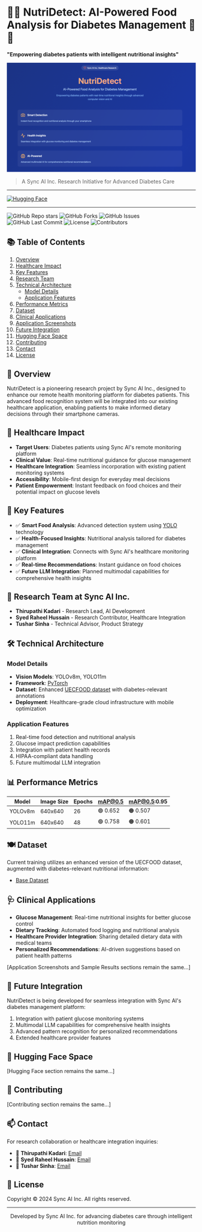 # 🍔🍟 NutriDetect: AI-Powered Food Analysis for Diabetes Management 🍞🍕
**"Empowering diabetes patients with intelligent nutritional insights"**

<div>
  <img src="/images_app/app.png" alt="NutriDetect" />
</div>

> A Sync AI Inc. Research Initiative for Advanced Diabetes Care

---
[![Hugging Face](https://img.shields.io/badge/Hugging%20Face-NutriDetect-orange?style=for-the-badge&logo=huggingface)](https://huggingface.co/spaces/Thirupathi986/Nutridetect)

---

![GitHub Repo stars](https://img.shields.io/github/stars/Thirupathi-Kadari/Nutridetect?style=social)
![GitHub Forks](https://img.shields.io/github/forks/Thirupathi-Kadari/Nutridetect?style=social)
![GitHub Issues](https://img.shields.io/github/issues/Thirupathi-Kadari/Nutridetect)
![GitHub Last Commit](https://img.shields.io/github/last-commit/Thirupathi-Kadari/Nutridetect)
![License](https://img.shields.io/badge/license-MIT-blue.svg)
![Contributors](https://img.shields.io/github/contributors/Thirupathi-Kadari/NutriDetect)

## 📚 Table of Contents
1. [Overview](#-overview)
2. [Healthcare Impact](#-healthcare-impact)
3. [Key Features](#-key-features)
4. [Research Team](#-research-team)
5. [Technical Architecture](#-technical-architecture)
   - [Model Details](#model-details)
   - [Application Features](#application-features)
6. [Performance Metrics](#-performance-metrics)
7. [Dataset](#-dataset)
8. [Clinical Applications](#-clinical-applications)
9. [Application Screenshots](#-application-screenshots)
10. [Future Integration](#-future-integration)
11. [Hugging Face Space](#-hugging-face-space)
12. [Contributing](#-contributing)
13. [Contact](#-contact)
14. [License](#-license)

## 🍴 Overview
NutriDetect is a pioneering research project by Sync AI Inc., designed to enhance our remote health monitoring platform for diabetes patients. This advanced food recognition system will be integrated into our existing healthcare application, enabling patients to make informed dietary decisions through their smartphone cameras.

## 🏥 Healthcare Impact
- **Target Users**: Diabetes patients using Sync AI's remote monitoring platform
- **Clinical Value**: Real-time nutritional guidance for glucose management
- **Healthcare Integration**: Seamless incorporation with existing patient monitoring systems
- **Accessibility**: Mobile-first design for everyday meal decisions
- **Patient Empowerment**: Instant feedback on food choices and their potential impact on glucose levels

## 🔬 Key Features
- ✅ **Smart Food Analysis**: Advanced detection system using [YOLO](https://docs.ultralytics.com/) technology
- ✅ **Health-Focused Insights**: Nutritional analysis tailored for diabetes management
- ✅ **Clinical Integration**: Connects with Sync AI's healthcare monitoring platform
- ✅ **Real-time Recommendations**: Instant guidance on food choices
- ✅ **Future LLM Integration**: Planned multimodal capabilities for comprehensive health insights

## 👥 Research Team at Sync AI Inc.
- **Thirupathi Kadari** - Research Lead, AI Development
- **Syed Raheel Hussain** - Research Contributor, Healthcare Integration
- **Tushar Sinha** - Technical Advisor, Product Strategy

## 🛠 Technical Architecture

### Model Details
- **Vision Models**: YOLOv8m, YOLO11m
- **Framework**: [PyTorch](https://pytorch.org/)
- **Dataset**: Enhanced [UECFOOD dataset](https://drive.google.com/drive/folders/14rJclN97hZqe6bmGkTjnvPaDBBIF4v5w) with diabetes-relevant annotations
- **Deployment**: Healthcare-grade cloud infrastructure with mobile optimization

### Application Features
1. Real-time food detection and nutritional analysis
2. Glucose impact prediction capabilities
3. Integration with patient health records
4. HIPAA-compliant data handling
5. Future multimodal LLM integration

## 📊 Performance Metrics

| Model    | Image Size | Epochs | **mAP@0.5** | **mAP@0.5:0.95** |
|----------|------------|--------|-------------|------------------|
| YOLOv8m  | 640x640   | 26     | 🟢 0.652    | 🟠 0.507         |
| YOLO11m  | 640x640   | 48     | 🟢 0.758    | 🟠 0.601         |

## 🍽 Dataset
Current training utilizes an enhanced version of the UECFOOD dataset, augmented with diabetes-relevant nutritional information:
- [Base Dataset](https://drive.google.com/drive/folders/14rJclN97hZqe6bmGkTjnvPaDBBIF4v5w)

## 🩺 Clinical Applications
- **Glucose Management**: Real-time nutritional insights for better glucose control
- **Dietary Tracking**: Automated food logging and nutritional analysis
- **Healthcare Provider Integration**: Sharing detailed dietary data with medical teams
- **Personalized Recommendations**: AI-driven suggestions based on patient health patterns

[Application Screenshots and Sample Results sections remain the same...]

## 🔗 Future Integration
NutriDetect is being developed for seamless integration with Sync AI's diabetes management platform:
1. Integration with patient glucose monitoring systems
2. Multimodal LLM capabilities for comprehensive health insights
3. Advanced pattern recognition for personalized recommendations
4. Extended healthcare provider features

## 🤗 Hugging Face Space
[Hugging Face section remains the same...]

## 🤝 Contributing
[Contributing section remains the same...]

## 📫 Contact
For research collaboration or healthcare integration inquiries:
- 📧 **Thirupathi Kadari**: [Email](mailto:thirupathi.kadari986@gmail.com)
- 📧 **Syed Raheel Hussain**: [Email](mailto:Sayedraheel1995@gmail.com)
- 📧 **Tushar Sinha**: [Email](mailto:tsr@justsync.ai)

## 📃 License
Copyright © 2024 Sync AI Inc. All rights reserved.

---
<p align="center">
Developed by Sync AI Inc. for advancing diabetes care through intelligent nutrition monitoring
</p>

